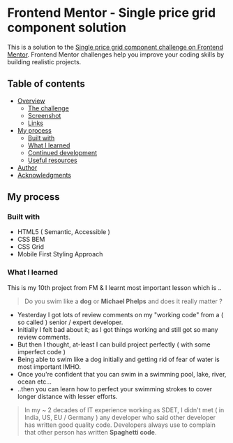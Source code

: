 # Frontend Mentor - Single price grid component solution

This is a solution to the [Single price grid component challenge on Frontend Mentor](https://www.frontendmentor.io/challenges/single-price-grid-component-5ce41129d0ff452fec5abbbc). Frontend Mentor challenges help you improve your coding skills by building realistic projects.

## Table of contents

- [Overview](#overview)
  - [The challenge](#the-challenge)
  - [Screenshot](#screenshot)
  - [Links](#links)
- [My process](#my-process)
  - [Built with](#built-with)
  - [What I learned](#what-i-learned)
  - [Continued development](#continued-development)
  - [Useful resources](#useful-resources)
- [Author](#author)
- [Acknowledgments](#acknowledgments)

## My process

### Built with

- HTML5 ( Semantic, Accessible )
- CSS BEM
- CSS Grid
- Mobile First Styling Approach

### What I learned

This is my 10th project from FM & I learnt most important lesson which is ..

> Do you swim like a **dog** or **Michael Phelps** and does it really matter ?

- Yesterday I got lots of review comments on my "working code" from a ( so called ) senior / expert developer.
- Initially I felt bad about it; as I got things working and still got so many review comments.
- But then I thought, at-least I can build project perfectly ( with some imperfect code )
- Being able to swim like a dog initially and getting rid of fear of water is most important IMHO.
- Once you're confident that you can swim in a swimming pool, lake, river, ocean etc...
- ..then you can learn how to perfect your swimming strokes to cover longer distance with lesser efforts.

> In my ~ 2 decades of IT experience working as SDET, I didn't met ( in India, US, EU / Germany ) any developer who said other developer has written good quality code. Developers always use to complain that other person has written **Spaghetti code**.
